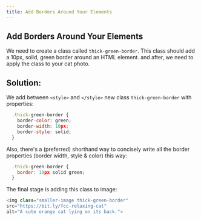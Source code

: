 ```yaml
---
title: Add Borders Around Your Elements
---
```

## Add Borders Around Your Elements
<!-- The article goes here, in GitHub-flavored Markdown. Feel free to add YouTube videos, images, and CodePen/JSBin embeds  -->

We need to create a class called ```thick-green-border```. This class should add a 10px, solid, green border around an HTML element. and after, we need to apply the class to your cat photo.

## Solution:

We add between ```<style>``` and ```</style>``` new class ```thick-green-border``` with properties:

```js
  .thick-green-border {
    border-color: green;
    border-width: 10px;
    border-style: solid;
  }
```
Also, there's a (preferred) shorthand way to concisely write all the border properties (border width, style & color) this way:

```js
  .thick-green-border {
    border: 10px solid green;
  }
```
The final stage is adding this class to image:

```js
<img class="smaller-image thick-green-border" 
src="https://bit.ly/fcc-relaxing-cat" 
alt="A cute orange cat lying on its back.">
```
